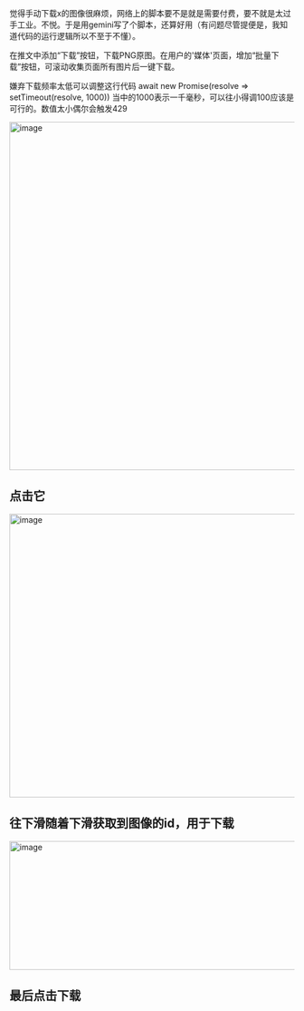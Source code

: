 觉得手动下载x的图像很麻烦，网络上的脚本要不是就是需要付费，要不就是太过手工业。不悦。于是用gemini写了个脚本，还算好用（有问题尽管提便是，我知道代码的运行逻辑所以不至于不懂）。

在推文中添加“下载”按钮，下载PNG原图。在用户的'媒体'页面，增加“批量下载”按钮，可滚动收集页面所有图片后一键下载。

嫌弃下载频率太低可以调整这行代码 await new Promise(resolve => setTimeout(resolve, 1000))
当中的1000表示一千毫秒，可以往小得调100应该是可行的。数值太小偶尔会触发429

<img width="637" height="614" alt="image" src="https://github.com/user-attachments/assets/f3e997fd-94da-4e33-a590-54ec5284dd76" />

## 点击它 ##

<img width="620" height="500" alt="image" src="https://github.com/user-attachments/assets/de87ed4b-3f67-4acc-8552-55a951941132" />

## 往下滑随着下滑获取到图像的id，用于下载 ##

<img width="609" height="227" alt="image" src="https://github.com/user-attachments/assets/56dfd951-1976-41ba-91f9-c2f1714ea1c2" />

## 最后点击下载 ##
